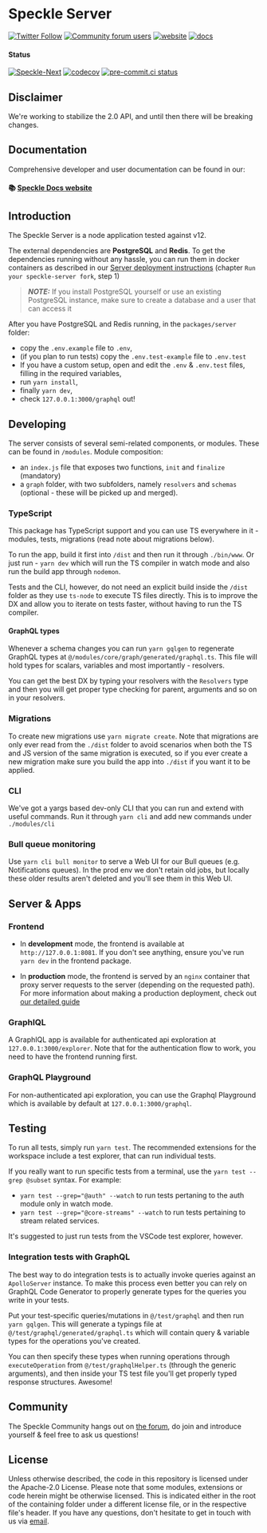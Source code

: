 # Speckle Server

[![Twitter Follow](https://img.shields.io/twitter/follow/SpeckleSystems?style=social)](https://twitter.com/SpeckleSystems) [![Community forum users](https://img.shields.io/discourse/users?server=https%3A%2F%2Fspeckle.community&style=flat-square&logo=discourse&logoColor=white)](https://speckle.community) [![website](https://img.shields.io/badge/https://-speckle.systems-royalblue?style=flat-square)](https://speckle.systems) [![docs](https://img.shields.io/badge/docs-speckle.guide-orange?style=flat-square&logo=read-the-docs&logoColor=white)](https://speckle.guide/dev/)

#### Status

[![Speckle-Next](https://circleci.com/gh/specklesystems/speckle-server.svg?style=svg&circle-token=76eabd350ea243575cbb258b746ed3f471f7ac29)](https://github.com/Speckle-Next/SpeckleServer/) [![codecov](https://codecov.io/gh/specklesystems/speckle-server/branch/master/graph/badge.svg)](https://codecov.io/gh/specklesystems/speckle-server)
[![pre-commit.ci status](https://results.pre-commit.ci/badge/github/specklesystems/speckle-server/main.svg)](https://results.pre-commit.ci/latest/github/specklesystems/speckle-server/main)

## Disclaimer

We're working to stabilize the 2.0 API, and until then there will be breaking changes.

## Documentation

Comprehensive developer and user documentation can be found in our:

#### 📚 [Speckle Docs website](https://speckle.guide/dev/)

## Introduction

The Speckle Server is a node application tested against v12.

The external dependencies are **PostgreSQL** and **Redis**. To get the dependencies running without any hassle, you can run them in docker containers as described in our [Server deployment instructions](https://speckle.guide/dev/server-setup.html#step-1-set-up-dependencies) (chapter `Run your speckle-server fork`, step 1)

> **_NOTE:_** If you install PostgreSQL yourself or use an existing PostgreSQL instance, make sure to create a database and a user that can access it

After you have PostgreSQL and Redis running, in the `packages/server` folder:

- copy the `.env.example` file to `.env`,
- (if you plan to run tests) copy the `.env.test-example` file to `.env.test`
- If you have a custom setup, open and edit the `.env` & `.env.test` files, filling in the required variables,
- run `yarn install`,
- finally `yarn dev`,
- check `127.0.0.1:3000/graphql` out!

## Developing

The server consists of several semi-related components, or modules. These can be found in `/modules`. Module composition:

- an `index.js` file that exposes two functions, `init` and `finalize` (mandatory)
- a `graph` folder, with two subfolders, namely `resolvers` and `schemas` (optional - these will be picked up and merged).

### TypeScript

This package has TypeScript support and you can use TS everywhere in it - modules, tests, migrations (read note about migrations below).

To run the app, build it first into `/dist` and then run it through `./bin/www`. Or just run - `yarn dev` which will run the TS compiler in watch mode and also run the build app through `nodemon`.

Tests and the CLI, however, do not need an explicit build inside the `/dist` folder as they use `ts-node` to execute TS files directly. This is to improve the DX and allow you to iterate on tests faster, without having to run the TS compiler.

#### GraphQL types

Whenever a schema changes you can run `yarn gqlgen` to regenerate GraphQL types at `@/modules/core/graph/generated/graphql.ts`. This file will hold types for scalars, variables and most importantly - resolvers.

You can get the best DX by typing your resolvers with the `Resolvers` type and then you will get proper type checking for parent, arguments and so on in your resolvers.

### Migrations

To create new migrations use `yarn migrate create`. Note that migrations are only ever read from the `./dist` folder to avoid scenarios when both the TS and JS version of the same migration is executed, so if you ever create a new migration make sure
you build the app into `./dist` if you want it to be applied.

### CLI

We've got a yargs based dev-only CLI that you can run and extend with useful commands. Run it through `yarn cli` and add new commands under `./modules/cli`

### Bull queue monitoring

Use `yarn cli bull monitor` to serve a Web UI for our Bull queues (e.g. Notifications queues). In the prod env we don't retain old jobs, but locally these older results aren't deleted and you'll see them in this Web UI.

## Server & Apps

### Frontend

- In **development** mode, the frontend is available at `http://127.0.0.1:8081`.
  If you don't see anything, ensure you've run `yarn dev` in the frontend package.

- In **production** mode, the frontend is served by an `nginx` container that proxy server requests to the server (depending on the requested path). For more information about making a production deployment, check out [our detailed guide](https://speckle.guide/dev/server-setup.html)

### GraphIQL

A GraphIQL app is available for authenticated api exploration at `127.0.0.1:3000/explorer`. Note that for the authentication flow to work, you need to have the frontend running first.

### GraphQL Playground

For non-authenticated api exploration, you can use the Graphql Playground which is available by default at `127.0.0.1:3000/graphql`.

## Testing

To run all tests, simply run `yarn test`.
The recommended extensions for the workspace include a test explorer, that can run individual tests.

If you really want to run specific tests from a terminal, use the `yarn test --grep @subset` syntax. For example:

- `yarn test --grep="@auth" --watch` to run tests pertaning to the auth module only in watch mode.
- `yarn test --grep="@core-streams" --watch` to run tests pertaining to stream related services.

It's suggested to just run tests from the VSCode test explorer, however.

### Integration tests with GraphQL

The best way to do integration tests is to actually invoke queries against an `ApolloServer` instance. To make this process even better you can rely on GraphQL Code Generator to properly generate types for the queries you write in your tests.

Put your test-specific queries/mutations in `@/test/graphql` and then run `yarn gqlgen`. This will generate a typings file at `@/test/graphql/generated/graphql.ts` which will contain query & variable types for the operations you've created.

You can then specify these types when running operations through `executeOperation` from `@/test/graphqlHelper.ts` (through the generic arguments), and then inside your TS test file you'll get properly typed response structures. Awesome!

## Community

The Speckle Community hangs out on [the forum](https://speckle.community), do join and introduce yourself & feel free to ask us questions!

## License

Unless otherwise described, the code in this repository is licensed under the Apache-2.0 License. Please note that some modules, extensions or code herein might be otherwise licensed. This is indicated either in the root of the containing folder under a different license file, or in the respective file's header. If you have any questions, don't hesitate to get in touch with us via [email](mailto:hello@speckle.systems).
